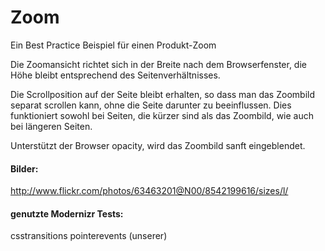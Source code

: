 Zoom
==================

Ein Best Practice Beispiel für einen Produkt-Zoom

Die Zoomansicht richtet sich in der Breite nach dem Browserfenster, die Höhe bleibt entsprechend
des Seitenverhältnisses.

Die Scrollposition auf der Seite bleibt erhalten, so dass man das Zoombild separat scrollen kann, ohne die Seite darunter zu beeinflussen. Dies funktioniert sowohl bei Seiten, die kürzer sind als das Zoombild, wie auch bei längeren Seiten. 

Unterstützt der Browser opacity, wird das Zoombild sanft eingeblendet.


#### Bilder:
http://www.flickr.com/photos/63463201@N00/8542199616/sizes/l/

#### genutzte Modernizr Tests:
csstransitions
pointerevents (unserer)